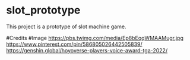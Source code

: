 # slot_prototype
This project is a prototype of slot machine game.

#Credits
#Image
https://pbs.twimg.com/media/Ep8bEqqWMAAMugr.jpg
https://www.pinterest.com/pin/586805026442505839/
https://genshin.global/hoyoverse-players-voice-award-tga-2022/
